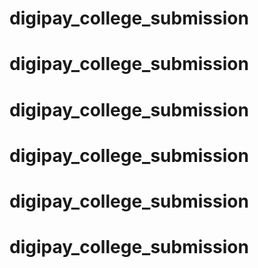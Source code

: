 # digipay_college_submission
# digipay_college_submission
# digipay_college_submission
# digipay_college_submission
# digipay_college_submission
# digipay_college_submission
